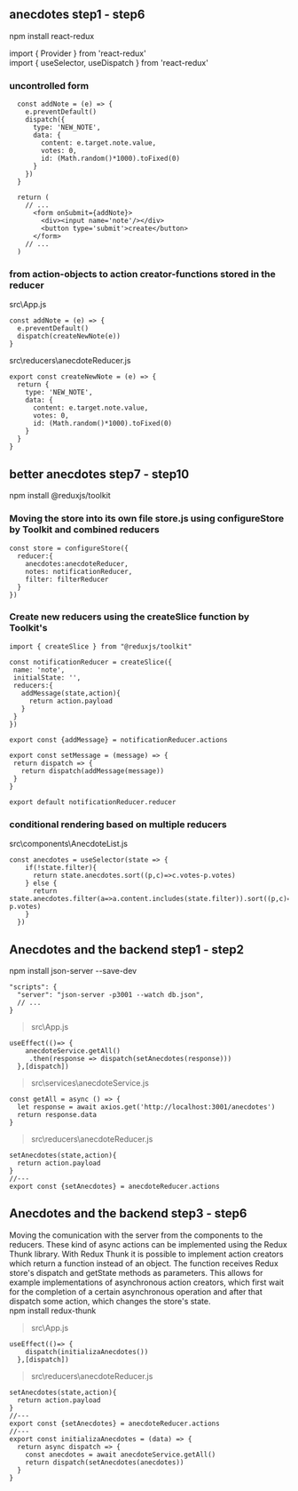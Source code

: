 ## anecdotes step1 - step6
npm install react-redux

import { Provider } from 'react-redux' <br>
import { useSelector, useDispatch } from 'react-redux'


### uncontrolled form
```
  const addNote = (e) => {
    e.preventDefault()
    dispatch({
      type: 'NEW_NOTE',
      data: {
        content: e.target.note.value,
        votes: 0,
        id: (Math.random()*1000).toFixed(0) 
      }
    })
  }

  return (
    // ...
      <form onSubmit={addNote}>
        <div><input name='note'/></div>
        <button type='submit'>create</button>
      </form>
    // ...
  )
```

### from action-objects to action creator-functions stored in the reducer

src\App.js
```
const addNote = (e) => {
  e.preventDefault()
  dispatch(createNewNote(e))
}
```

src\reducers\anecdoteReducer.js
```
export const createNewNote = (e) => {
  return {
    type: 'NEW_NOTE',
    data: {
      content: e.target.note.value,
      votes: 0,
      id: (Math.random()*1000).toFixed(0) 
    }
  }
} 
```
## better anecdotes step7 - step10

npm install @reduxjs/toolkit

### Moving the store into its own file store.js using configureStore by Toolkit and combined reducers

```
const store = configureStore({
  reducer:{
    anecdotes:anecdoteReducer,
    notes: notificationReducer,
    filter: filterReducer
  }
})
```

### Create new reducers using the createSlice function by Toolkit's
 ```
 import { createSlice } from "@reduxjs/toolkit"

const notificationReducer = createSlice({
  name: 'note',
  initialState: '',
  reducers:{
    addMessage(state,action){
      return action.payload
    }
  }
})

export const {addMessage} = notificationReducer.actions

export const setMessage = (message) => {
  return dispatch => {
    return dispatch(addMessage(message))
  }
}

export default notificationReducer.reducer
```

### conditional rendering based on multiple reducers

src\components\AnecdoteList.js
```
const anecdotes = useSelector(state => {
    if(!state.filter){
      return state.anecdotes.sort((p,c)=>c.votes-p.votes)
    } else {
      return state.anecdotes.filter(a=>a.content.includes(state.filter)).sort((p,c)=>c.votes-p.votes)
    }
  })
```

## Anecdotes and the backend step1 - step2

npm install json-server --save-dev

```
"scripts": {
  "server": "json-server -p3001 --watch db.json",
  // ...
}
```
>src\App.js
```
useEffect(()=> {
    anecdoteService.getAll()
     .then(response => dispatch(setAnecdotes(response)))
  },[dispatch])
```
>src\services\anecdoteService.js

```
const getAll = async () => {
  let response = await axios.get('http://localhost:3001/anecdotes')
  return response.data
}
```
>src\reducers\anecdoteReducer.js
```
setAnecdotes(state,action){
  return action.payload
}
//---
export const {setAnecdotes} = anecdoteReducer.actions
```
## Anecdotes and the backend step3 - step6
Moving the comunication with the server from the components to the reducers. 
These kind of async actions can be implemented using the Redux Thunk library. With Redux Thunk it is possible to implement action creators which return a function instead of an object. The function receives Redux store's dispatch and getState methods as parameters. This allows for example implementations of asynchronous action creators, which first wait for the completion of a certain asynchronous operation and after that dispatch some action, which changes the store's state.
<br>
npm install redux-thunk

>src\App.js
```
useEffect(()=> {
    dispatch(initializaAnecdotes())
  },[dispatch])
```
>src\reducers\anecdoteReducer.js
```
setAnecdotes(state,action){
  return action.payload
}
//---
export const {setAnecdotes} = anecdoteReducer.actions
//---
export const initializaAnecdotes = (data) => {
  return async dispatch => {
    const anecdotes = await anecdoteService.getAll()
    return dispatch(setAnecdotes(anecdotes))
  }
}
```